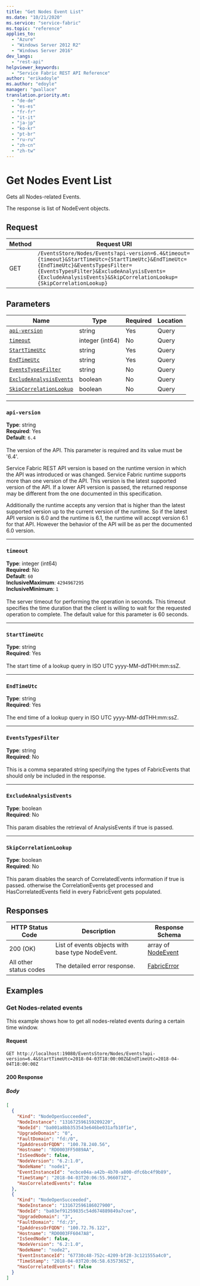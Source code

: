```yaml
---
title: "Get Nodes Event List"
ms.date: "10/21/2020"
ms.service: "service-fabric"
ms.topic: "reference"
applies_to: 
  - "Azure"
  - "Windows Server 2012 R2"
  - "Windows Server 2016"
dev_langs: 
  - "rest-api"
helpviewer_keywords: 
  - "Service Fabric REST API Reference"
author: "erikadoyle"
ms.author: "edoyle"
manager: "gwallace"
translation.priority.mt: 
  - "de-de"
  - "es-es"
  - "fr-fr"
  - "it-it"
  - "ja-jp"
  - "ko-kr"
  - "pt-br"
  - "ru-ru"
  - "zh-cn"
  - "zh-tw"
---
```

# Get Nodes Event List
Gets all Nodes-related Events.

The response is list of NodeEvent objects.

## Request
| Method | Request URI |
| ------ | ----------- |
| GET | `/EventsStore/Nodes/Events?api-version=6.4&timeout={timeout}&StartTimeUtc={StartTimeUtc}&EndTimeUtc={EndTimeUtc}&EventsTypesFilter={EventsTypesFilter}&ExcludeAnalysisEvents={ExcludeAnalysisEvents}&SkipCorrelationLookup={SkipCorrelationLookup}` |


## Parameters
| Name | Type | Required | Location |
| --- | --- | --- | --- |
| [`api-version`](#api-version) | string | Yes | Query |
| [`timeout`](#timeout) | integer (int64) | No | Query |
| [`StartTimeUtc`](#starttimeutc) | string | Yes | Query |
| [`EndTimeUtc`](#endtimeutc) | string | Yes | Query |
| [`EventsTypesFilter`](#eventstypesfilter) | string | No | Query |
| [`ExcludeAnalysisEvents`](#excludeanalysisevents) | boolean | No | Query |
| [`SkipCorrelationLookup`](#skipcorrelationlookup) | boolean | No | Query |

____
### `api-version`
__Type__: string <br/>
__Required__: Yes<br/>
__Default__: `6.4` <br/>
<br/>
The version of the API. This parameter is required and its value must be '6.4'.

Service Fabric REST API version is based on the runtime version in which the API was introduced or was changed. Service Fabric runtime supports more than one version of the API. This version is the latest supported version of the API. If a lower API version is passed, the returned response may be different from the one documented in this specification.

Additionally the runtime accepts any version that is higher than the latest supported version up to the current version of the runtime. So if the latest API version is 6.0 and the runtime is 6.1, the runtime will accept version 6.1 for that API. However the behavior of the API will be as per the documented 6.0 version.


____
### `timeout`
__Type__: integer (int64) <br/>
__Required__: No<br/>
__Default__: `60` <br/>
__InclusiveMaximum__: `4294967295` <br/>
__InclusiveMinimum__: `1` <br/>
<br/>
The server timeout for performing the operation in seconds. This timeout specifies the time duration that the client is willing to wait for the requested operation to complete. The default value for this parameter is 60 seconds.

____
### `StartTimeUtc`
__Type__: string <br/>
__Required__: Yes<br/>
<br/>
The start time of a lookup query in ISO UTC yyyy-MM-ddTHH:mm:ssZ.

____
### `EndTimeUtc`
__Type__: string <br/>
__Required__: Yes<br/>
<br/>
The end time of a lookup query in ISO UTC yyyy-MM-ddTHH:mm:ssZ.

____
### `EventsTypesFilter`
__Type__: string <br/>
__Required__: No<br/>
<br/>
This is a comma separated string specifying the types of FabricEvents that should only be included in the response.

____
### `ExcludeAnalysisEvents`
__Type__: boolean <br/>
__Required__: No<br/>
<br/>
This param disables the retrieval of AnalysisEvents if true is passed.


____
### `SkipCorrelationLookup`
__Type__: boolean <br/>
__Required__: No<br/>
<br/>
This param disables the search of CorrelatedEvents information if true is passed. otherwise the CorrelationEvents get processed and HasCorrelatedEvents field in every FabricEvent gets populated.


## Responses

| HTTP Status Code | Description | Response Schema |
| --- | --- | --- |
| 200 (OK) | List of events objects with base type NodeEvent.<br/> | array of [NodeEvent](sfclient-v72-model-nodeevent.md) |
| All other status codes | The detailed error response.<br/> | [FabricError](sfclient-v72-model-fabricerror.md) |

## Examples

### Get Nodes-related events

This example shows how to get all nodes-related events during a certain time window.

#### Request
```
GET http://localhost:19080/EventsStore/Nodes/Events?api-version=6.4&StartTimeUtc=2018-04-03T18:00:00Z&EndTimeUtc=2018-04-04T18:00:00Z
```

#### 200 Response
##### Body
```json
[
  {
    "Kind": "NodeOpenSucceeded",
    "NodeInstance": "131672596159209220",
    "NodeId": "ba001a8bb353543e646be031afb10f1e",
    "UpgradeDomain": "0",
    "FaultDomain": "fd:/0",
    "IpAddressOrFQDN": "100.78.240.56",
    "Hostname": "RD0003FF5089AA",
    "IsSeedNode": false,
    "NodeVersion": "6.2:1.0",
    "NodeName": "node1",
    "EventInstanceId": "ecbce04a-a42b-4b70-a800-dfc6bc4f9b89",
    "TimeStamp": "2018-04-03T20:06:55.966073Z",
    "HasCorrelatedEvents": false
  },
  {
    "Kind": "NodeOpenSucceeded",
    "NodeInstance": "131672596186027900",
    "NodeId": "ba03ef91259835c54d674889849a7cee",
    "UpgradeDomain": "3",
    "FaultDomain": "fd:/3",
    "IpAddressOrFQDN": "100.72.76.122",
    "Hostname": "RD0003FF6047A8",
    "IsSeedNode": false,
    "NodeVersion": "6.2:1.0",
    "NodeName": "node2",
    "EventInstanceId": "67730c48-752c-4209-bf28-3c121555a4c0",
    "TimeStamp": "2018-04-03T20:06:58.6357365Z",
    "HasCorrelatedEvents": false
  }
]
```


